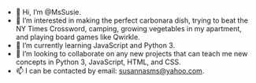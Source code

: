 - 👋 Hi, I’m @MsSusie.
- 👀 I’m interested in making the perfect carbonara dish, trying to beat the NY Times Crossword, camping, growing vegetables in my apartment, and playing board games like Qwirkle. 
- 🌱 I’m currently learning JavaScript and Python 3.
- 💞️ I’m looking to collaborate on any new projects that can teach me new concepts in Python 3, JavaScript, HTML, and CSS. 
- 📫 I can be contacted by email: susannasms@yahoo.com. 

<!---
MsSusie/MsSusie is a ✨ special ✨ repository because its `README.md` (this file) appears on your GitHub profile.
You can click the Preview link to take a look at your changes.
--->
